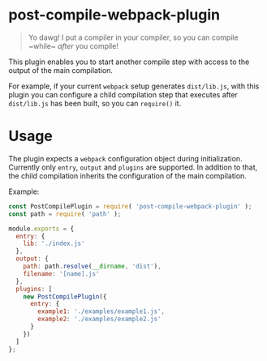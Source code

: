 # post-compile-webpack-plugin

> Yo dawg!
> I put a compiler in your compiler, so you can compile ~while~ _after_ you compile!

This plugin enables you to start another compile step with access to the
output of the main compilation.

For example, if your current `webpack` setup generates `dist/lib.js`, with this
plugin you can configure a child compilation step that executes after
`dist/lib.js` has been built, so you can `require()` it.

# Usage

The plugin expects a `webpack` configuration object during initialization.
Currently only `entry`, `output` and `plugins` are supported. In addition to
that, the child compilation inherits the configuration of the main compilation.

Example:

```js
const PostCompilePlugin = require( 'post-compile-webpack-plugin' );
const path = require( 'path' );

module.exports = {
  entry: {
    lib: './index.js'
  },
  output: {
    path: path.resolve(__dirname, 'dist'),
    filename: '[name].js'
  },
  plugins: [
    new PostCompilePlugin({
      entry: {
        example1: './examples/example1.js',
        example2: './examples/example2.js'
      }
    })
  ]
};
```
